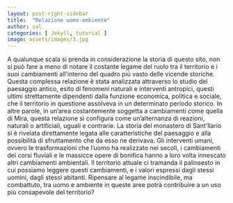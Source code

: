 ```yaml
---
layout: post-right-sidebar
title:  "Relazione uomo-ambiente"
author: sal
categories: [ Jekyll, tutorial ]
image: assets/images/3.jpg
---
```


A qualunque scala si prenda in considerazione la storia di questo sito, non si può fare a meno di notare il costante legame del ruolo tra il territorio e i suoi
cambiamenti all’interno del quadro più vasto delle vicende storiche. 
Questa complessa relazione è stata analizzata attraverso lo studio del paesaggio antico, esito di fenomeni naturali e interventi antropici, questi
ultimi strettamente dipendenti dalla funzione economica, politica e sociale, che il territorio in questione assolveva in un determinato periodo storico. In
altre parole, in un’area costantemente soggetta a cambiamenti come quella di Mira, questa relazione si configura come un’alternanza di reazioni, naturali o
artificiali, uguali e contrarie. La storia del monastero di Sant’Ilario si è rivelata direttamente legata alle caratteristiche del paesaggio e alla possibilità di sfruttamento che da esso ne derivava. Gli interventi umani, ovvero le trasformazioni che l’uomo ha realizzato
nei secoli, i cambiamenti dei corsi fluviali e le massicce opere di bonifica hanno a loro volta innescato altri cambiamenti ambientali. Il territorio attuale
ci tramanda il palinsesto in cui possiamo leggere questi cambiamenti, e i valori espressi dagli stessi uomini, dagli stessi abitanti. Ripensare al legame
inscindibile, ma combattuto, tra uomo e ambiente in queste aree potrà contribuire a un uso più consapevole del territorio?
